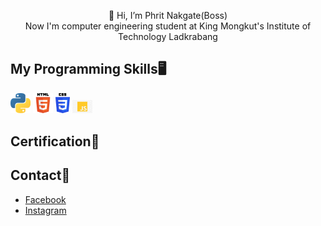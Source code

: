<p align="center">👋 Hi, I’m Phrit Nakgate(Boss)
<br /> Now I'm computer engineering student at King Mongkut's Institute of Technology Ladkrabang
</p>

## My Programming Skills🖥️

<a link href="https://github.com/stars/phritnakgate/lists/python"><img src="1200px-Python-logo-notext.svg.png" alt="Python" width=32></a>
<a link href="https://github.com/stars/phritnakgate/lists/webdev"><img src="HTML5.png" alt="HTML5" width=32></a>
<a link href="https://github.com/stars/phritnakgate/lists/webdev"><img src="css3.png" alt="CSS3" width=23></a>
<a link href="https://github.com/stars/phritnakgate/lists/webdev"><img src="jslogo.png" alt="Javascript" width=32></a>


## Certification📜

## Contact📨
- [Facebook](https://www.facebook.com/phrit.kungz.3) 
- [Instagram](https://www.instagram.com/phritkungz/)
